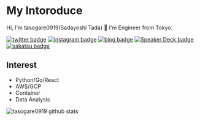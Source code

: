 # My Intoroduce
Hi, I'm tasogare0919(Sadayoshi Tada) :tada: 
I'm Engineer from Tokyo.

[![twitter badge](https://img.shields.io/badge/Twitter-tada_infra-1da1f2?style=flat-square&logo=twitter)](https://twitter.com/tada_infra) [![instagram badge](https://img.shields.io/badge/Instagram-tady0919-C42D81?style=flat-square&logo=instagram)](https://www.instagram.com/tady0919/) [![blog badge](https://img.shields.io/badge/blog-%E7%B6%99%E7%B6%9A%E3%81%AF%E5%8A%9B%E3%81%AA%E3%82%8A-orange)](https://sadayoshi-tada.hatenablog.com/) [![Speaker Deck badge](https://img.shields.io/badge/Speaker_Deck-sadayoshitada0919-009287?style=flat-squar&logo=speaker-deck)](https://speakerdeck.com/sadayoshitada0919) [![sakatsu badge](https://img.shields.io/endpoint.svg?url=https://saunadge-gjqqouyuca-an.a.run.app/api/v1/badge/41801&style=flat-square)](https://sauna-ikitai.com/saunners/41801)

## Interest

* Python/Go/React
* AWS/GCP
* Container
* Data Analysis 


![tasogare0919 github stats](https://github-readme-stats.vercel.app/api?username=tasogare0919)

